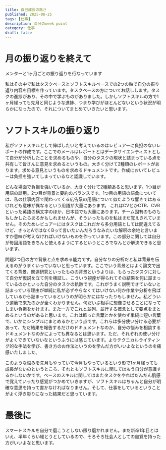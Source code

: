 ```yaml
---
title: 自己成長の無さ
published: 2025-08-25
tags: [仕事]
description: 自分のweek point
category: 仕事
draft: false
---
```


# 月の振り返りを終えて

メンターと1ヶ月ごとの振り返りを行なっています

私はその中で私はタスクベースとソフトスキルベースでの2つの軸で自分の振り返り内容を目標を作っています。タスクベースの方についてお話しします。タスクの進捗があり、その中で学ぶものがありました。しかしソフトスキルの方で1ヶ月経っても先月と同じような進捗、つまり学びがほとんどないという状況が明らかになったので、それについてまとめていきたいと思います。


# ソフトスキルの振り返り

私がソフトスキルとして伸ばしたいと考えているのはレビュアーに負担のないレポートの作成です。ここでのメールはレポートとはデータサイエンティストとして自分が分析したことを求めるものや、自分のタスクの現状と詰まっている点を共有して皆さんに意見を求めるというもの。大きく分けて2種類のレポートがあります。求める意見というものを求めるドキュメントです。作成においてレビューは負担を強いてしまっているなと認識しています。

どんな場面で負担を強いているか、大きく分けて2種類あると思います。1つ目が用語の誤用。2つ目が背景と要約のバランスです。1つ目の用語の語彙については、私の仕事内容で関わってくる広告系の用語について似たような響きではあるけれども意味が異なるという用語が大量にあります。 これはCVとかCTR、CVRといった英語の横文字のほか、日本語でも大量にあります。チーム固有のものももしかしたらあるかもしれませんが、そういったものを私はまだ覚えきれていません。そのためレビュアーにはタスクはこれだから多分用語としては間違えてるけど、きっとAではなくBって言いたいんだろうなみたいな解釈の余地と言いますか意味が考えなければいけないものを作っています。この部分に関しては自分が毎回用語をきちんと使えるようにするというところでなんとか解決できると思います。

問題2つ目の方で背景と点を求める能力です。自分なりの分析だと私は背景を伝えるのがうまくいっていないと思っています。ここでいう背景とはよく論文で出てくる背景、関連研究といったものの背景というよりは、もらったタスクに対して自分が仮説を立て何を検証し、こういう視座が得られてその結果を何に詰まっているのかといった自分のタスクの軌跡です。これがうまく説明できていないと詰まっている理由が単純に私が必ずやらなくてはいけない何か作業や分析を飛ばしているから詰まっているというのが明らかにはなったりもしません。私どういう道筋で来たのかが全くわかりません。何だいぶ相手に想像させることになってしまい負担をかけます。また一方でこれと並列、並行する概念として要点をまとめるというのがあると思います。これは飾った言葉とかを使わず単純に短い言葉で、いかにシンプルにまとめるかという点です。これらは多分使い分ける必要があって、ただ結果を報告するだけのドキュメントなのか、自分の悩みを相談するドキュメントなのかによっても異なるとは思います。ただ、それぞれの使い分けがよくできていないなというふうには感じています。よりテクニカルライティング的な手法を学び、書き方のお作法というのを学んだ方がいいよなというのを痛感いたしました。

このような悩みを先月もやっていて今月もやっているという形で1ヶ月経っても成長がないのというところ、それともソフトスキルに関してはもう自分が意識するかしないかです。ベースのスキルに関してはまたタスクをやればだんだん肌感で覚えていったり感覚がつかめていきますが、ソフトスキルはちゃんと自分が明確な意思を持って書かなければなりません。そして、仕事をしているということがよく浮き彫りになった結果だと思っています。

# 最後に

スマートスキルを自分で磨こうとしない限り磨かれません。まだ新卒1年目とはいえ、半年くらい経とうとしているので、そろそろ社会人としての自覚を持った方がいいよなと思います。
